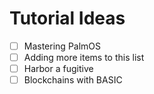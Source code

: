# Tutorial Ideas
- [ ] Mastering PalmOS
- [ ] Adding more items to this list
- [ ] Harbor a fugitive
- [ ] Blockchains with BASIC
